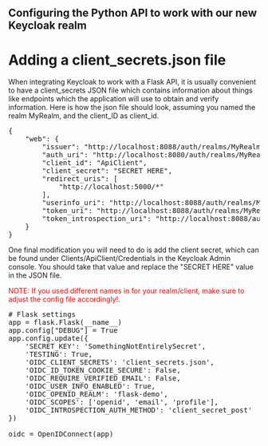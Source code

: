 ## Configuring the Python API to work with our new Keycloak realm

# Adding a client_secrets.json file
When integrating Keycloak to work with a Flask API, it is usually convenient to have a client_secrets JSON file which contains information about things like endpoints which the application will use to obtain and verify information. Here is how the json file should look, assuming you named the realm MyRealm, and the client_ID as client_id. 
<pre class="file" data-filename="project/client_secrets.json" data-target="replace">
{
    "web": {
        "issuer": "http://localhost:8088/auth/realms/MyRealm",
        "auth_uri": "http://localhost:8080/auth/realms/MyRealm/protocol/openid-connect/auth",
        "client_id": "ApiClient",
        "client_secret": "SECRET HERE",
        "redirect_uris": [
            "http://localhost:5000/*"
        ],
        "userinfo_uri": "http://localhost:8088/auth/realms/MyRealm/protocol/openid-connect/userinfo", 
        "token_uri": "http://localhost:8088/auth/realms/MyRealm/protocol/openid-connect/token",
        "token_introspection_uri": "http://localhost:8088/auth/realms/MyRealm/protocol/openid-connect/token/introspect"
    }
} 
</pre>
One final modification you will need to do is add the client secret, which can be found under Clients/ApiClient/Credentials in the Keycloak Admin console. You should take that value and replace the "SECRET HERE" value in the JSON file.

<span style="color:red">NOTE: If you used different names in for your realm/client, make sure to adjust the config file accordingly!</span>.


<pre class="file" data-filename="project/api.py" data-target="insert" data-marker="# Flask settings
app = flask.Flask(__name__)
app.config["DEBUG"] = True">
# Flask settings
app = flask.Flask(__name__)
app.config["DEBUG"] = True
app.config.update({
    'SECRET_KEY': 'SomethingNotEntirelySecret',
    'TESTING': True,
    'OIDC_CLIENT_SECRETS': 'client_secrets.json',
    'OIDC_ID_TOKEN_COOKIE_SECURE': False,
    'OIDC_REQUIRE_VERIFIED_EMAIL': False,
    'OIDC_USER_INFO_ENABLED': True,
    'OIDC_OPENID_REALM': 'flask-demo',
    'OIDC_SCOPES': ['openid', 'email', 'profile'],
    'OIDC_INTROSPECTION_AUTH_METHOD': 'client_secret_post'
})

oidc = OpenIDConnect(app)

</pre>
